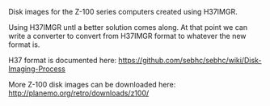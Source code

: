 Disk images for the Z-100 series computers created using H37IMGR.

Using H37IMGR untl a better solution comes along. At that point we can write a converter to convert from H37IMGR format to whatever the new format is.

H37 format is documented here: https://github.com/sebhc/sebhc/wiki/Disk-Imaging-Process

More Z-100 disk images can be downloaded here: http://planemo.org/retro/downloads/z100/
